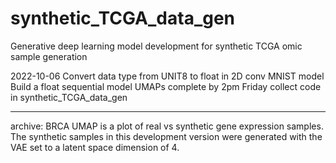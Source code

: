 # synthetic_TCGA_data_gen
Generative deep learning model development for synthetic TCGA omic sample generation

2022-10-06
Convert data type from UNIT8 to float in 2D conv MNIST model
Build a float sequential model
UMAPs complete by 2pm Friday
collect code in synthetic_TCGA_data_gen

----------
archive: BRCA UMAP is a plot of real vs synthetic gene expression samples. The synthetic samples in this development version were generated with the VAE set to a latent space dimension of 4.
